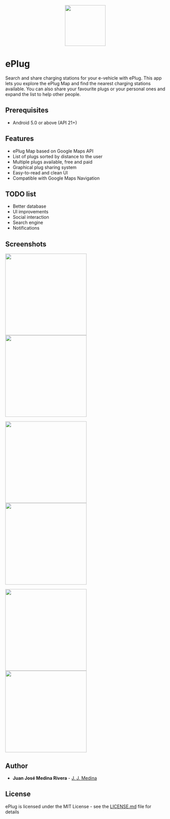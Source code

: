 <p align="center">
<img src="https://user-images.githubusercontent.com/26071995/31499120-29f8c58e-af64-11e7-850c-4132e04ed68f.png" width="128">
</p>

# ePlug
Search and share charging stations for your e-vehicle with ePlug. This app lets you explore the ePlug Map and find the nearest charging stations available. You can also share your favourite plugs or your personal ones and expand the list to help other people.

## Prerequisites

* Android 5.0 or above (API 21+)

## Features

* ePlug Map based on Google Maps API
* List of plugs sorted by distance to the user
* Multiple plugs available, free and paid
* Graphical plug sharing system
* Easy-to-read and clean UI
* Compatible with Google Maps Navigation

## TODO list

* Better database
* UI improvements
* Social interaction
* Search engine
* Notifications

## Screenshots

<img src="https://user-images.githubusercontent.com/26071995/31498889-77f6cafc-af63-11e7-8684-03fd0364c43e.png" width="256"> <img src="https://user-images.githubusercontent.com/26071995/31498905-8164ac76-af63-11e7-88c5-bb9ec0f11e1d.png" width="256">

<img src="https://user-images.githubusercontent.com/26071995/31498893-79ff6b10-af63-11e7-9ba2-56a9a9dff23f.png" width="256"> <img src="https://user-images.githubusercontent.com/26071995/31498897-7ba30062-af63-11e7-94e8-ac217ba436cf.png" width="256">

<img src="https://user-images.githubusercontent.com/26071995/31498899-7d65e1d0-af63-11e7-9252-d6c4decf7b97.png" width="256"> <img src="https://user-images.githubusercontent.com/26071995/31498904-7f5d1620-af63-11e7-9f3f-151c6232c2dd.png" width="256">

## Author

* **Juan José Medina Rivera** - [J. J. Medina](https://github.com/jjmrive)

## License

ePlug is licensed under the MIT License - see the [LICENSE.md](LICENSE.md) file for details
